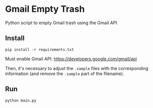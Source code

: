 # Gmail Empty Trash

Python script to empty Gmail trash using the Gmail API

## Install

```shell
pip install -r requirements.txt
```

Must enable Gmail API: https://developers.google.com/gmail/api

Then, it's necessary to adjust the `.sample` files with the corresponding information (and remove the `.sample` part of the filename).

## Run

```shell
python main.py
```
